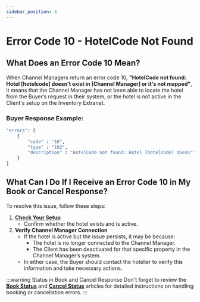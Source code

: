 ```yaml
---
sidebar_position: 4
---
```


# Error Code 10 - HotelCode Not Found

## What Does an Error Code 10 Mean? 
When Channel Managers return an error code 10, **"HotelCode not found: Hotel [hotelcode] doesn't exist in [Channel Manager] or it's not mapped"**, it means that the Channel Manager has not been able to locate the hotel from the Buyer’s request in their system, or the hotel is not active in the Client's setup on the Inventory Extranet.

### Buyer Response Example:
```graphql
"errors": [
    {
        "code" : "10",
        "type" : "102",
        "description" : "HotelCode not found: Hotel [hotelcode] doesn't exist in [Channel Manager] or it's not mapped."
    }
]
```

## What Can I Do If I Receive an Error Code 10 in My Book or Cancel Response?
To resolve this issue, follow these steps:

1. **[Check Your Setup](/docs/apps/inventory/extranet/set-up/setup)**
   - Confirm whether the hotel exists and is active.
2. **Verify Channel Manager Connection**
   - If the hotel is active but the issue persists, it may be because:
     - The hotel is no longer connected to the Channel Manager.
     - The Client has been deactivated for that specific property in the Channel Manager’s system.
   - In either case, the Buyer should contact the hotelier to verify this information and take necessary actions.

:::warning Status in Book and Cancel Response
Don't forget to review the **[Book Status](/kb/connectivity-products/for-buyers/hotel-x/booking-flow/book/book-status)** and **[Cancel Status](/kb/connectivity-products/for-buyers/hotel-x/booking-management/cancel/cancel-status)** articles for detailed instructions on handling booking or cancellation errors.
:::
